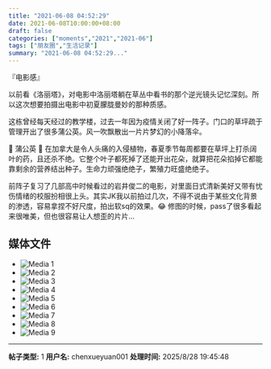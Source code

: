 ```yaml
---
title: "2021-06-08 04:52:29"
date: 2021-06-08T10:00:00+08:00
draft: false
categories: ["moments","2021","2021-06"]
tags: ["朋友圈","生活记录"]
summary: "2021-06-08 04:52:29..."
---
```


『电影感』

以前看《洛丽塔》，对电影中洛丽塔躺在草丛中看书的那个逆光镜头记忆深刻。所以这次想要拍摄出电影中初夏朦胧曼妙的那种质感。

这栋曾经每天经过的教学楼，过去一年因为疫情关闭了好一阵子。门口的草坪疏于管理开出了很多蒲公英。风一吹飘散出一片片梦幻的小降落伞。

🌼 蒲公英 🌼 在加拿大是令人头痛的入侵植物，春夏季节每周都要在草坪上打杀阔叶的药，且还杀不绝。它整个叶子都死掉了还能开出花朵，就算把花朵掐掉它都能靠剩余的营养结出种子。生命力顽强绝绝子，繁殖力旺盛绝绝子。

前阵子复习了几部高中时候看过的岩井俊二的电影，对里面日式清新美好又带有忧伤情绪的校服扮相很上头。其实JK我以前拍过几次，不得不说由于某些文化背景的渗透，容易拿捏不好尺度，拍出软sq的效果。😂 修图的时候，pass了很多看起来很唯美，但也很容易让人想歪的片片…

## 媒体文件

- ![Media 1](/Moments/photos/2021-06-08/202106080452290.jpg)
- ![Media 2](/Moments/photos/2021-06-08/202106080452291.jpg)
- ![Media 3](/Moments/photos/2021-06-08/202106080452292.jpg)
- ![Media 4](/Moments/photos/2021-06-08/202106080452293.jpg)
- ![Media 5](/Moments/photos/2021-06-08/202106080452294.jpg)
- ![Media 6](/Moments/photos/2021-06-08/202106080452295.jpg)
- ![Media 7](/Moments/photos/2021-06-08/202106080452296.jpg)
- ![Media 8](/Moments/photos/2021-06-08/202106080452297.jpg)
- ![Media 9](/Moments/photos/2021-06-08/202106080452298.jpg)

---

**帖子类型:** 1
**用户名:** chenxueyuan001
**处理时间:** 2025/8/28 19:45:48